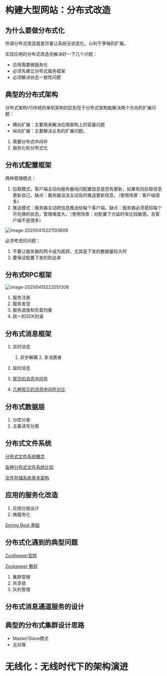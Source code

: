 # 构建大型网站：分布式改造

## 为什么要做分布式化

所谓分布式改造就是尽量让系统无状态化，以利于季候的扩展。

实现应用的分布式改造先解决好一下几个问题：

+ 应用需要微服务化
+ 必须先建立分布式服务框架
+ 必须解决状态一致性问题

## 典型的分布式架构

分布式架构VS传统的单机架构的区别在于分布式架构能解决两个方向的扩展问题：

+ 横向扩展：主要用来解决应用架构上的容量问题
+ 纵向扩展：主要解决业务的扩展问题。

1. 需要分布式中间件
2. 服务化和分布式化

## 分布式配置框架

两种管理模式：

1. 拉取模式。客户端主动向服务器询问配置信息是否有更新，如果有则拉取信息更新自己。缺点：服务器没法主动及时推送更新信息。（使用场景：客户端很多）
2. 推送模式：服务器主动把信息推送给每个客户端。缺点：服务器必须感知每个可兑换的状态，管理难度大。（使用场景：对配置下方延时率比较敏感，且客户端不是很多）

![image-20200415221103609](https://gitee.com/hfqy/picture_bed/raw/master/img/20200415221110.png)

必须考虑的问题：

1. 不要让服务器的网卡成为瓶颈，尤其是下发的数据量较大时
2. 要保证配置下发的到达率

## 分布式RPC框架

![image-20200415222051306](https://gitee.com/hfqy/picture_bed/raw/master/img/20200415222057.png)

1. 服务注册
2. 服务发现
3. 服务调度和负载均衡
4. 统一的SDK封装

 ## 分布式消息框架

1. 实时消息
   	1. 异步解耦
    	2. 多消费者

2. 延时消息
3. [常见的消息中间件](http://queus.io)
4. [几种常见的消息中间件对比](https://my.oschina.net/blogByRzc/blog/3012251)

## 分布式数据层

1. 分库分表
2. 主备读写分离

## 分布式文件系统

[分布式文件系统概念](https://www.cnblogs.com/wwchihiro/p/9242542.html)

[各种分布式文件系统比较](https://blog.csdn.net/baiducheng/article/details/78210752)

[文件存储系统基本架构](https://zhuanlan.zhihu.com/p/27666295)

## 应用的服务化改造

1. 应用分层设计
2. 微服务化

[Spring Boot 基础](https://www.ibm.com/developerworks/cn/java/j-spring-boot-basics-perry/index.html)

## 分布式化遇到的典型问题

[ZooKeeper官网](http://zookeeper.apache.org/)

[Zookeeper 教程](https://www.w3cschool.cn/zookeeper/)

1. 集群管理
2. 共享锁
3. 队列管理

## 分布式消息通道服务的设计

## 典型的分布式集群设计思路

+ Master/Slave模式
+ 无对等

# 无线化：无线时代下的架构演进

